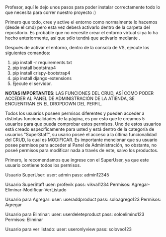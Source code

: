 Profesor, aquí le dejo unos pasos para poder instalar correctamente todo lo que necesita para correr nuestro proyecto :)

Primero que todo, cree y active el entorno como normalmente lo hacemos (desde el cmd) pero esta vez deberá activarlo dentro de la carpeta del repositorio. Es probable que no necesite crear el entorno virtual si ya lo ha hecho anteriormente, así que sólo tendrá que activarlo mediante <virtualenv venv>.

Después de activar el entorno, dentro de la consola de VS, ejecute los siguientes comandos:

1. pip install -r requirements.txt
2. pip install bootstrap4
3. pip install crispy-bootstrap4
4. pip install django-extensions
5. Ejecute el servidor.

**NOTAS IMPORTANTES**: LAS FUNCIONES DEL CRUD, ASÍ COMO PODER ACCEDER AL PANEL DE ADMINISTRACIÓN DE LA ATIENDA, SE ENCUENTRAN EN EL DROPDOWN DEL PERFIL.

Todos los usuarios poseen permisos diferentes y pueden acceder a distintas funcionalidades de la página, es por esto que le creamos 5 usuarios para que pueda comprobar estos permisos. Uno de estos usuarios está creado específicamente para usted y está dentro de la categoría de usuarios "SuperStaff", su usario poseé el acceso a la última funcionalidad del CRUD, la cual es MODIFICAR. Es importante mencionar que su usuario posee permisos para acceder al Panel de Administración, no obstante, no poseé permisos para modificar nada a través de este, salvo los productos.

Primero, le recomendamos que ingrese con el SuperUser, ya que este usuario contiene todos los permisos.

Usuario SuperUser:
user: admin
pass: admin12345

Usuario SuperStaff
user: profevik
pass: vikval1234
Permisos: Agregar-Eliminar-Modificar-VerListado

Usuario para Agregar:
user: useraddproduct
pass: soloagrego123
Permisos: Agregar

Usuario para Eliminar:
user: userdeleteproduct
pass: soloelimino123
Permisos: Eliminar

Usuario para ver listado:
user: useronlyview
pass: soloveo123



